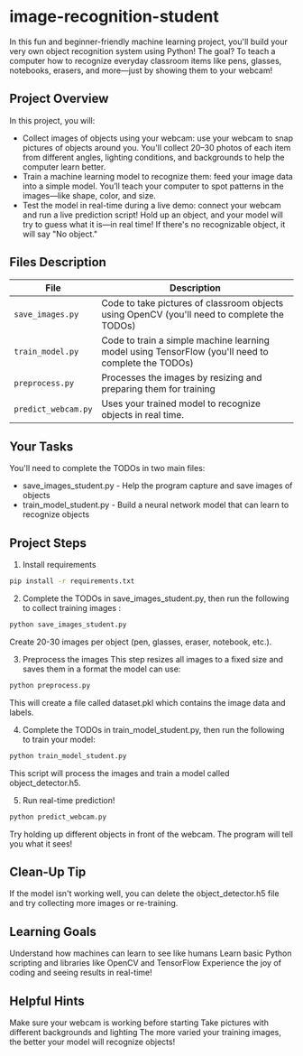 # image-recognition-student

In this fun and beginner-friendly machine learning project, you'll build your very own object recognition system using Python! The goal? To teach a computer how to recognize everyday classroom items like pens, glasses, notebooks, erasers, and more—just by showing them to your webcam!

## Project Overview
In this project, you will:

 - Collect images of objects using your webcam: use your webcam to snap pictures of objects around you. You'll collect 20–30 photos of each item from different angles, lighting conditions, and backgrounds to help the computer learn better.
 - Train a machine learning model to recognize them: feed your image data into a simple model. You’ll teach your computer to spot patterns in the images—like shape, color, and size.
 - Test the model in real-time during a live demo: connect your webcam and run a live prediction script! Hold up an object, and your model will try to guess what it is—in real time! If there's no recognizable object, it will say "No object."

##  Files Description

| File             | Description |
|------------------|-------------|
| `save_images.py` | Code to take pictures of classroom objects using OpenCV (you'll need to complete the TODOs)
| `train_model.py` | Code to train a simple machine learning model using TensorFlow (you'll need to complete the TODOs)
| `preprocess.py` | Processes the images by resizing and preparing them for training
| `predict_webcam.py` | Uses your trained model to recognize objects in real time. |


##  Your Tasks
You'll need to complete the TODOs in two main files:
 - save_images_student.py - Help the program capture and save images of objects
 - train_model_student.py - Build a neural network model that can learn to recognize objects
   
##  Project Steps
1. Install requirements
```bash
pip install -r requirements.txt
```

2. Complete the TODOs in save_images_student.py, then run the following to collect training images :
```bash
python save_images_student.py
```
Create 20-30 images per object (pen, glasses, eraser, notebook, etc.).

3. Preprocess the images
This step resizes all images to a fixed size and saves them in a format the model can use:
```bash
python preprocess.py
```
This will create a file called dataset.pkl which contains the image data and labels.

4. Complete the TODOs in train_model_student.py, then run the following to train your model:
```bash
python train_model_student.py
```
This script will process the images and train a model called object_detector.h5.

5. Run real-time prediction!
```bash
python predict_webcam.py
```
Try holding up different objects in front of the webcam. The program will tell you what it sees!

## Clean-Up Tip
If the model isn't working well, you can delete the object_detector.h5 file and try collecting more images or re-training.

## Learning Goals
Understand how machines can learn to see like humans
Learn basic Python scripting and libraries like OpenCV and TensorFlow
Experience the joy of coding and seeing results in real-time!


## Helpful Hints

Make sure your webcam is working before starting
Take pictures with different backgrounds and lighting
The more varied your training images, the better your model will recognize objects!

